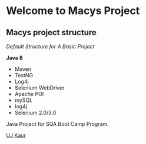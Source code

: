 # Welcome to Macys Project
## Macys project structure

*Default Structure for A Basic Project*

**Java 8**

* Maven
* TestNG
* Log4j
* Selenium WebDriver
* Apache POI
* mySQL
* log4j
* Selenium 2.0/3.0

Java Project for SQA Boot Camp Program. 

[UJ Kaur](https://github.com)
